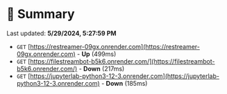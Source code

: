 # 📖 Summary
Last updated: **5/29/2024, 5:27:59 PM**

- `GET` [https://restreamer-09gx.onrender.com](https://restreamer-09gx.onrender.com) - **Up** (499ms)
- `GET` [https://filestreambot-b5k6.onrender.com/](https://filestreambot-b5k6.onrender.com/) - **Down** (217ms)
- `GET` [https://jupyterlab-python3-12-3.onrender.com](https://jupyterlab-python3-12-3.onrender.com) - **Down** (185ms)
